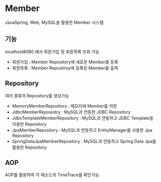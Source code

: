 # Member
JavaSpring, Web, MySQL을 활용한 Member 시스템

## 기능
localhost8080 에서 회원가입 및 회원목록 조회 가능

- 회원가입 : Member Repository에 새로운 Member를 등록
- 회원목록 : Member Repostiroy에 등록된 Member를 출력

## Repository
여러 종류의 Repository를 생성가능

- MemoryMemberRepository : 메모리에 Member를 저장
- JdbcMemberReposiotry : MySQL과 연동한 JDBC Repository
- JdbcTemplateMemberRepository : MySQL과 연동하고 JDBC Template을 이용한 Repository
- JpaMemberRepository : MySQL과 연동하고 EntityManager를 사용한 Jpa Repository
- SpringDataJpaMemberRepository : MySQL과 연동하고 Spring Data Jpa를 활용한 Repository

## AOP
AOP를 활용하여 각 메소드의 TimeTrace를 확인가능
